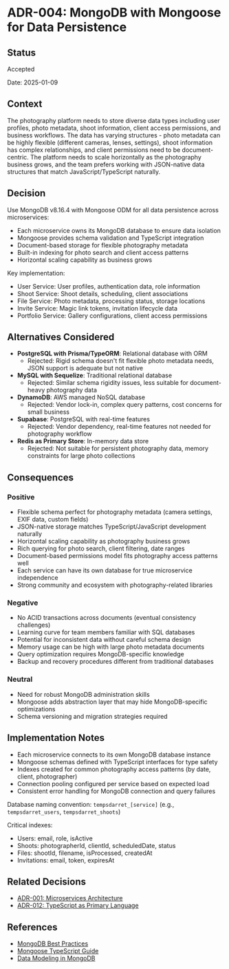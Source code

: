 # ADR-004: MongoDB with Mongoose for Data Persistence

## Status
Accepted

Date: 2025-01-09

## Context
The photography platform needs to store diverse data types including user profiles, photo metadata, shoot information, client access permissions, and business workflows. The data has varying structures - photo metadata can be highly flexible (different cameras, lenses, settings), shoot information has complex relationships, and client permissions need to be document-centric. The platform needs to scale horizontally as the photography business grows, and the team prefers working with JSON-native data structures that match JavaScript/TypeScript naturally.

## Decision
Use MongoDB v8.16.4 with Mongoose ODM for all data persistence across microservices:

- Each microservice owns its MongoDB database to ensure data isolation
- Mongoose provides schema validation and TypeScript integration
- Document-based storage for flexible photography metadata
- Built-in indexing for photo search and client access patterns
- Horizontal scaling capability as business grows

Key implementation:
- User Service: User profiles, authentication data, role information
- Shoot Service: Shoot details, scheduling, client associations
- File Service: Photo metadata, processing status, storage locations
- Invite Service: Magic link tokens, invitation lifecycle data
- Portfolio Service: Gallery configurations, client access permissions

## Alternatives Considered

- **PostgreSQL with Prisma/TypeORM**: Relational database with ORM
  - Rejected: Rigid schema doesn't fit flexible photo metadata needs, JSON support is adequate but not native
- **MySQL with Sequelize**: Traditional relational database
  - Rejected: Similar schema rigidity issues, less suitable for document-heavy photography data
- **DynamoDB**: AWS managed NoSQL database
  - Rejected: Vendor lock-in, complex query patterns, cost concerns for small business
- **Supabase**: PostgreSQL with real-time features
  - Rejected: Vendor dependency, real-time features not needed for photography workflow
- **Redis as Primary Store**: In-memory data store
  - Rejected: Not suitable for persistent photography data, memory constraints for large photo collections

## Consequences

### Positive
- Flexible schema perfect for photography metadata (camera settings, EXIF data, custom fields)
- JSON-native storage matches TypeScript/JavaScript development naturally
- Horizontal scaling capability as photography business grows
- Rich querying for photo search, client filtering, date ranges
- Document-based permissions model fits photography access patterns well
- Each service can have its own database for true microservice independence
- Strong community and ecosystem with photography-related libraries

### Negative
- No ACID transactions across documents (eventual consistency challenges)
- Learning curve for team members familiar with SQL databases
- Potential for inconsistent data without careful schema design
- Memory usage can be high with large photo metadata documents
- Query optimization requires MongoDB-specific knowledge
- Backup and recovery procedures different from traditional databases

### Neutral
- Need for robust MongoDB administration skills
- Mongoose adds abstraction layer that may hide MongoDB-specific optimizations
- Schema versioning and migration strategies required

## Implementation Notes
- Each microservice connects to its own MongoDB database instance
- Mongoose schemas defined with TypeScript interfaces for type safety
- Indexes created for common photography access patterns (by date, client, photographer)
- Connection pooling configured per service based on expected load
- Consistent error handling for MongoDB connection and query failures

Database naming convention: `tempsdarret_[service]` (e.g., `tempsdarret_users`, `tempsdarret_shoots`)

Critical indexes:
- Users: email, role, isActive
- Shoots: photographerId, clientId, scheduledDate, status
- Files: shootId, filename, isProcessed, createdAt
- Invitations: email, token, expiresAt

## Related Decisions
- [ADR-001: Microservices Architecture](./adr-001-microservices-architecture.md)
- [ADR-012: TypeScript as Primary Language](./adr-012-typescript-language.md)

## References
- [MongoDB Best Practices](https://docs.mongodb.com/manual/administration/production-notes/)
- [Mongoose TypeScript Guide](https://mongoosejs.com/docs/typescript.html)
- [Data Modeling in MongoDB](https://docs.mongodb.com/manual/core/data-modeling-introduction/)